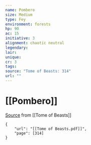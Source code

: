 ```yaml
---
name: Pombero
size: Medium
type: Fey
environment: forests
hp: 90
ac: 15
initiative: 3
alignment: chaotic neutral
legendary: 
lair: 
unique: 
cr: 3
tags: 
source: "Tome of Beasts: 314"
url: ""
---
```

# [[Pombero]]

[Source](zotero://open-pdf/library/items/ULEQWHJM?page=314) from [[Tome of Beasts]]

```pdf
{
	"url": "[[Tome of Beasts.pdf]]",
	"page": [314]
}
```

